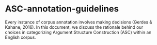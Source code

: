 # ASC-annotation-guidelines

Every instance of corpus annotation involves making decisions (Gerdes & Kahane, 2016). In this document, we discuss the rationale behind our choices in categorizing Argument Structure Construction (ASC) within an English corpus.
